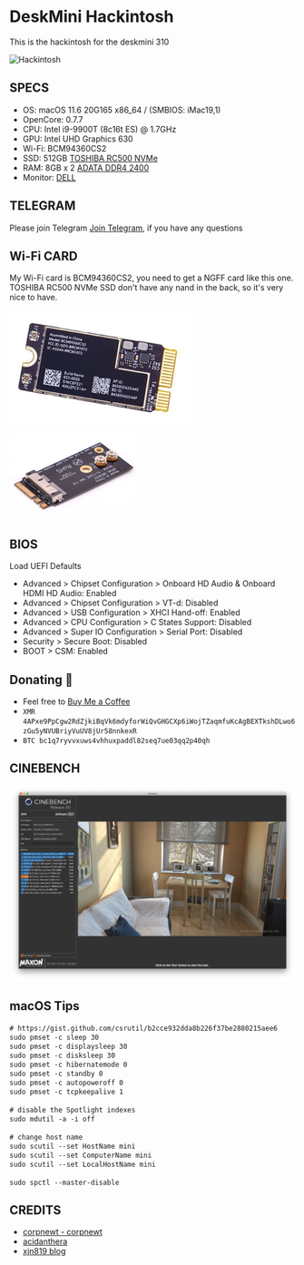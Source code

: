 # DeskMini Hackintosh
This is the hackintosh for the deskmini 310

![Hackintosh](https://i.imgur.com/1U7QlUS.png)

## SPECS

+ OS: macOS 11.6 20G165 x86_64 / (SMBIOS: iMac19,1)
+ OpenCore: 0.7.7
+ CPU: Intel i9-9900T (8c16t ES) @ 1.7GHz
+ GPU: Intel UHD Graphics 630
+ Wi-Fi: BCM94360CS2
+ SSD: 512GB [TOSHIBA RC500 NVMe](https://union-click.jd.com/jdc?e=&p=JF8AAMoDIgZlGmsVAxMGVRhTEQURD1ArH0paTFhlQh5QQ1AMSwUDUFZOGA5OREdcThlVGloUAhEPURxYHQcNXhBHBiV0RWAqWwIWXHd_T04gQGsWAA9EJlRUHgtlGmsVAxMHUx5fHAYSN2UbXCVUfAdUGloXABQGUh1rFDISAFYaWR0DGwRdGFsSMhUHXCtbHAEVBFYdXxUGEWkUK2slASI3ZRtrFjJQaVRJDhcCFAFcSF4RVhcPAhgLRlBFBl1JWRcBElIFT1sSMhAGVB9S)
+ RAM: 8GB x 2 [ADATA DDR4 2400](https://union-click.jd.com/jdc?e=&p=JF8AAMoDIgZlGmsVAxMGVBpcFgUXBVwrH0paTFhlQh5QQ1AMSwUDUFZOGA5OREdcThlVGloUAxMAVhxeFwsNXhBHBiVEVnUhTicSXHdYHRpZd19aYA9gIBBEHgtlGmsVAxMHUx5fHAYSN2UbXCVUfAdUGloUAxMBVR5rFDISAFYaWR0DFAJWGFIRMhUHXCtbHAEVBFYdXxUGEWkUK2slASI3ZRtrFjJQaVNLXEFWQFMCHgkUABcCVUsLQVIXVVwdWxFQQVBQHAhBMhAGVB9S)
+ Monitor: [DELL](https://union-click.jd.com/jdc?e=&p=JF8AAMADIgZlGmsTCxIDUx1aJUZNXwtEa0xHV0YXEEULWldTCQQAQB1AWQkFXRwCFgFTGkRMR05aZQEkUVhEdShcOGV4T1cFelhIBVVTM11XGTITN1UaWhUEFwNcH1slMhIAZU01FQMTBlQTXhQEFzdUK1sSARMFXRpdHQYaD1UrXBULIgdcGFwWARQDVR9Ye0MiN2UYayUyEjdWKxl7B0IGVRtaRlYRD1QeXkFQElcGH14RUBYFV0sPHQoaAFYrWRQDFg4)

## TELEGRAM
Please join Telegram [Join Telegram](https://t.me/hackintash), if you have any questions

## Wi-Fi CARD
My Wi-Fi card is BCM94360CS2, you need to get a NGFF card like this one. TOSHIBA RC500 NVMe SSD don't have any nand in the back, so it's very nice to have.

![BCM94360CS2](misc/BCM94360CS2.png)
![NGFF](misc/ngff.png)

## BIOS

Load UEFI Defaults

+ Advanced > Chipset Configuration  > Onboard HD Audio & Onboard HDMI HD Audio: Enabled
+ Advanced > Chipset Configuration  > VT-d: Disabled
+ Advanced > USB Configuration > XHCI Hand-off: Enabled
+ Advanced > CPU Configuration  > C States Support: Disabled
+ Advanced > Super IO Configuration > Serial Port: Disabled
+ Security > Secure Boot: Disabled
+ BOOT > CSM: Enabled


## Donating 💸

- Feel free to [Buy Me a Coffee](https://www.buymeacoffee.com/csrutil)
- `XMR 4APxe9PpCgw2RdZjkiBqVk6mdyforWiQvGHGCXp6iWojTZaqmfuKcAgBEXTkshDLwo6zGu5yNVUBriyVuUV8jUr58nnkexR`
- `BTC bc1q7ryvvxuws4vhhuxpaddl82seq7ue03qq2p40qh`

## CINEBENCH
![CINEBENCH](misc/CINEBENCH.jpg)

## macOS Tips

```
# https://gist.github.com/csrutil/b2cce932dda8b226f37be2880215aee6
sudo pmset -c sleep 30
sudo pmset -c displaysleep 30
sudo pmset -c disksleep 30
sudo pmset -c hibernatemode 0
sudo pmset -c standby 0
sudo pmset -c autopoweroff 0
sudo pmset -c tcpkeepalive 1

# disable the Spotlight indexes
sudo mdutil -a -i off

# change host name
sudo scutil --set HostName mini
sudo scutil --set ComputerName mini
sudo scutil --set LocalHostName mini

sudo spctl --master-disable
```

## CREDITS
- [corpnewt - corpnewt](https://github.com/corpnewt)
- [acidanthera](https://github.com/acidanthera)
- [xjn819 blog](https://blog.xjn819.com/)
